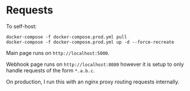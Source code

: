 # Requests

To self-host:
```console
docker-compose -f docker-compose.prod.yml pull
docker-compose -f docker-compose.prod.yml up -d --force-recreate
```

Main page runs on `http://localhost:5000`. 

Webhook page runs on `http://localhost:8080` however it is setup to only handle requests of the form `*.a.b.c`.

On production, I run this with an nginx proxy routing requests internally.
